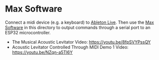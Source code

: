 # Max Software
Connect a midi device (e.g. a keyboard) to [Ableton Live](https://en.wikipedia.org/wiki/Ableton_Live). Then use the  [Max Software](https://en.wikipedia.org/wiki/Max_(software)) in this directory to output commands through a serial port to an ESP32 microcontroller.

- The Musical Acoustic Levitator Video: https://youtu.be/8fpSVYPssQY
- Acoustic Levitator Controlled Through MIDI Demo 1 Video: https://youtu.be/NZqn-a5Tl6Y



